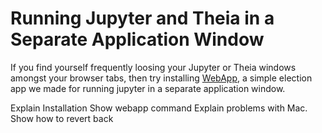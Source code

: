 Running Jupyter and Theia in a Separate Application Window
==========================================================

If you find yourself frequently loosing your Jupyter or Theia windows amongst your browser tabs, then try installing [WebApp](https://github.com/container-job-runner/web-app), a simple election app we made for running jupyter in a separate application window.

Explain Installation
Show webapp command
Explain problems with Mac.
Show how to revert back